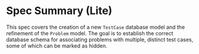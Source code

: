 # Spec Summary (Lite)

This spec covers the creation of a new `TestCase` database model and the refinement of the `Problem` model. The goal is to establish the correct database schema for associating problems with multiple, distinct test cases, some of which can be marked as hidden.
